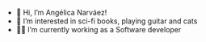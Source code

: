 - 👋 Hi, I’m Angélica Narváez!
- 👀 I’m interested in sci-fi books, playing guitar and cats
- :woman_technologist: I’m currently working as a Software developer 

<!---
anarvaez2493/anarvaez2493 is a ✨ special ✨ repository because its `README.md` (this file) appears on your GitHub profile.
You can click the Preview link to take a look at your changes.
--->
